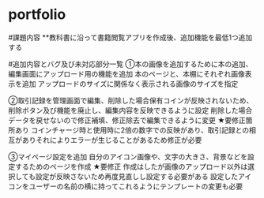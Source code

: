 # portfolio

#課題内容
**教科書に沿って書籍閲覧アプリを作成後、追加機能を最低1つ追加する

#追加内容とバグ及び未対応部分一覧
①本の画像を追加するために本の追加、編集画面にアップロード用の機能を追加
本のページと、本棚にそれぞれ画像表示を追加
アップロードのサイズに関係なく表示される画像のサイズを指定

②取引記録を管理画面で編集、削除した場合保有コインが反映されないため、削除ボタン及び機能を廃止し、編集内容を反映できるように設定
削除した場合データを戻せないので修正補填、修正除去で編集できるように変更
★要修正箇所あり
コインチャージ時と使用時に2倍の数字での反映があり、取引記録との相互がありそれによりエラーが生じることがあるため修正が必要

③マイページ設定を追加
自分のアイコン画像や、文字の大きさ、背景などを設定するためのページを作成
★要修正
作成はしたが画像のアップロード以外は選択しても設定が反映さないため再度見直しし設定する必要がある
設定したアイコンをユーザーの名前の横に持ってこれるようにテンプレートの変更も必要
